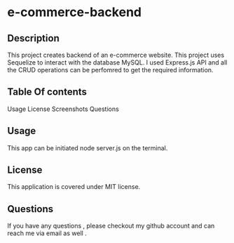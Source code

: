 # e-commerce-backend

## Description
This project creates backend of an e-commerce website. 
This project uses Sequelize to interact with the database MySQL. 
I used Express.js API and all the CRUD operations can be perfomred to get the required information. 


## Table Of contents

Usage
License
Screenshots
Questions

## Usage

This app can be initiated node server.js on the terminal. 

## License

This application is covered under MIT license. 

## Questions

If you have any questions , please checkout my github account and can reach me via email as well .